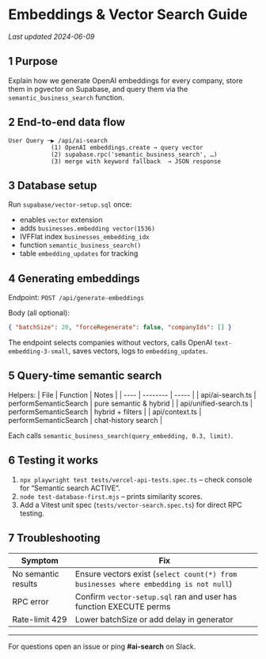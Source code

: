 # Embeddings & Vector Search Guide

_Last updated 2024-06-09_

## 1  Purpose
Explain how we generate OpenAI embeddings for every company, store them in pgvector on Supabase, and query them via the `semantic_business_search` function.

## 2  End-to-end data flow
```text
User Query ─▶ /api/ai-search
            (1) OpenAI embeddings.create → query vector
            (2) supabase.rpc('semantic_business_search', …)
            (3) merge with keyword fallback  → JSON response
```

## 3  Database setup
Run `supabase/vector-setup.sql` once:
* enables `vector` extension  
* adds `businesses.embedding vector(1536)`  
* IVFFlat index `businesses_embedding_idx`  
* function `semantic_business_search()`  
* table `embedding_updates` for tracking

## 4  Generating embeddings
Endpoint: `POST /api/generate-embeddings`

Body (all optional):
```json
{ "batchSize": 20, "forceRegenerate": false, "companyIds": [] }
```
The endpoint selects companies without vectors, calls OpenAI `text-embedding-3-small`, saves vectors, logs to `embedding_updates`.

## 5  Query-time semantic search
Helpers:
| File | Function | Notes |
| ---- | -------- | ----- |
| api/ai-search.ts | performSemanticSearch | pure semantic & hybrid |
| api/unified-search.ts | performSemanticSearch | hybrid + filters |
| api/context.ts | performSemanticSearch | chat-history search |

Each calls `semantic_business_search(query_embedding, 0.3, limit)`.

## 6  Testing it works
1. `npx playwright test tests/vercel-api-tests.spec.ts` – check console for “Semantic search ACTIVE”.
2. `node test-database-first.mjs` – prints similarity scores.
3. Add a Vitest unit spec (`tests/vector-search.spec.ts`) for direct RPC testing.

## 7  Troubleshooting
| Symptom | Fix |
| ------- | --- |
| No semantic results | Ensure vectors exist (`select count(*) from businesses where embedding is not null`) |
| RPC error | Confirm `vector-setup.sql` ran and user has function EXECUTE perms |
| Rate-limit 429 | Lower batchSize or add delay in generator |

---
For questions open an issue or ping **#ai-search** on Slack.
